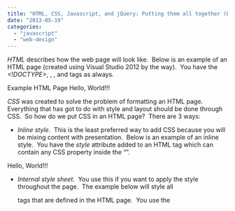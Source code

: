 ```yaml
---
title: "HTML, CSS, Javascript, and jQuery: Putting them all together (Part 1)"
date: "2013-05-19"
categories: 
  - "javascript"
  - "web-design"
---
```


_HTML_ describes how the web page will look like.  Below is an example of an HTML page (created using Visual Studio 2012 by the way).  You have the _<!DOCTYPE>_, _<html>_, _<head>_, and _<body>_ tags as always.

<!DOCTYPE html\>  
<html xmlns\="http://www.w3.org/1999/xhtml"\>  
<head\>  
    <title\>Example HTML Page</title\>  
</head\>  
<body\>  
    <p\> Hello, World!!! </p\>  
</body\>  
</html\>   

  

_CSS_ was created to solve the problem of formatting an HTML page.  Everything that has got to do with style and layout should be done through CSS.  So how do we put CSS in an HTML page?  There are 3 ways:

- _Inline style_.  This is the least preferred way to add CSS because you will be mixing content with presentation.  Below is an example of an inline style.  You have the _style_ attribute added to an HTML tag which can contain any CSS property inside the “”.

<p style\="font-weight: bold; color: #0000FF"\>  
    Hello, World!!!  
</p\>

  

- _Internal style sheet_.  You use this if you want to apply the style throughout the page.  The example below will style all _<p>_ tags that are defined in the HTML page.  You use the _<style>_ tag under the _<head>_ section of the HTML page to contain your CSS declarations.

<head\>  
    <style type\="text/css"\>  
        p {  
            font-family: Arial, Helvetica, sans-serif;  
            font-style: italic;  
            color: #00FF00;  
        }  
    </style\>  
</head\>

  

- _External style sheet_.  This is the preferred method.  Not only is the presentation separate from the content, but it can be reused in other HTML pages.  Below is how you add an external style sheet to an HTML page.  You use the _<link>_ tag under the _<head>_ section of the HTML page.

<head\>  
    <link href\="MyStyleSheet.css" rel\="stylesheet" type\="text/css" />  
</head\>

  

The file _MyStyleSheet.css_ contains the following CSS declarations:

p {border-style: solid; background-color: #00FF00;}

  

_What if we have a CSS property declared in more than one place?_  If that happens, overriding will take place, with the inline style being the highest priority overriding the ones declared in both the internal or external style sheet, with internal style sheet second, and external style sheet third.  Also, if you place the _<link>_ tag after the _<style>_ tag, the external style sheet will override the internal style sheet.

_What is the syntax for declaring CSS property then?_  Easy.  You just have to specify a _selector_ and one or more _declarations_.  Selector would be, in our example above, _p_, an HTML tag.  It can also be the tag's attribute _id_ or _class_, or many others as well which I will be discussing on another post geared towards CSS.

Declarations are the _name: value;_ pairs inside the curly braces _{}_.  In our example above, declarations would be the _{border-style: solid; background-color: #00FF00;}_.  You can see the CSS property _border-style_ is set to _solid_ value.

[W3Schools](http://www.w3schools.com/) has a nice visual way of explaining the CSS syntax:

![](/technical-blog/assets/images/selector.gif)



So that’s it for HTML and CSS.  On my next post, I will be talking about the _Javascript_ and _jQuery_ part.
